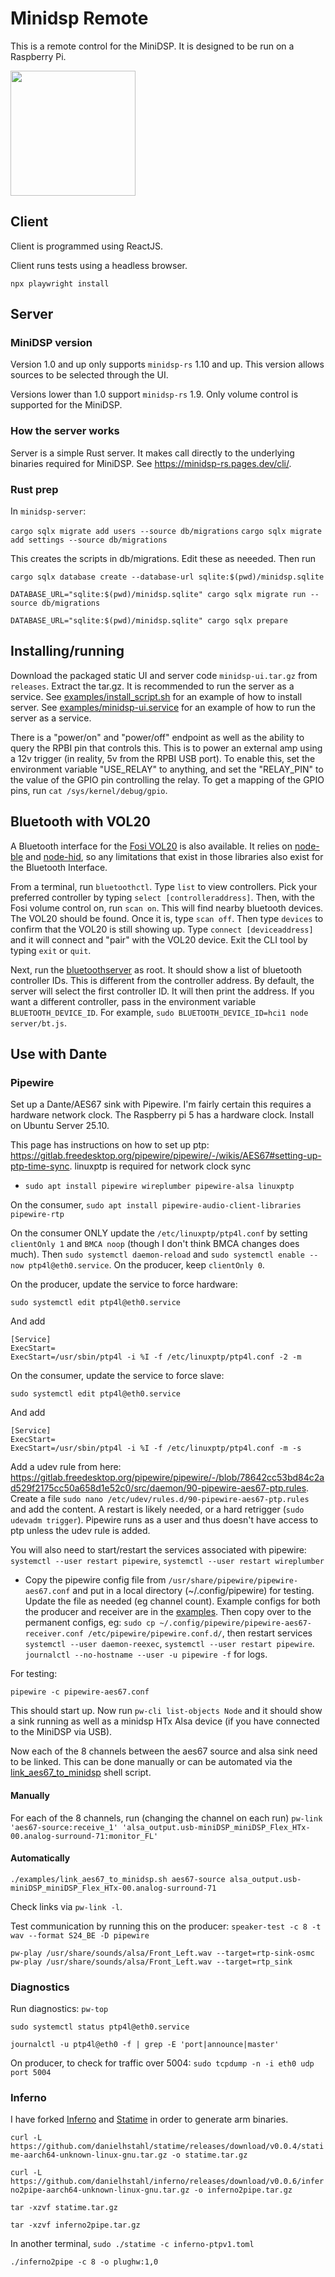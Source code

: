 # Minidsp Remote

This is a remote control for the MiniDSP.  It is designed to be run on a Raspberry Pi.

<img src="screenshot.png" width="200">

## Client

Client is programmed using ReactJS.

Client runs tests using a headless browser.

`npx playwright install`

## Server

### MiniDSP version

Version 1.0 and up only supports `minidsp-rs` 1.10 and up. This version allows sources to be selected through the UI.

Versions lower than 1.0 support `minidsp-rs` 1.9.  Only volume control is supported for the MiniDSP.

### How the server works

Server is a simple Rust server.  It makes call directly to the underlying binaries required for MiniDSP.  See https://minidsp-rs.pages.dev/cli/.

### Rust prep
In `minidsp-server`:

`cargo sqlx migrate add users --source db/migrations`
`cargo sqlx migrate add settings --source db/migrations`

This creates the scripts in db/migrations.  Edit these as neeeded.  Then run

`cargo sqlx database create --database-url sqlite:$(pwd)/minidsp.sqlite`

`DATABASE_URL="sqlite:$(pwd)/minidsp.sqlite" cargo sqlx migrate run --source db/migrations`

`DATABASE_URL="sqlite:$(pwd)/minidsp.sqlite" cargo sqlx prepare`





## Installing/running

Download the packaged static UI and server code `minidsp-ui.tar.gz` from `releases`.  Extract the tar.gz.  It is recommended to run the server as a service.  See [examples/install_script.sh](./examples/install_script.sh) for an example of how to install server.  See [examples/minidsp-ui.service](./examples/minidsp-ui.service) for an example of how to run the server as a service.

There is a "power/on" and "power/off" endpoint as well as the ability to query the RPBI pin that controls this.  This is to power an external amp using a 12v trigger (in reality, 5v from the RPBI USB port).  To enable this, set the environment variable "USE_RELAY" to anything, and set the "RELAY_PIN" to the value of the GPIO pin controlling the relay.  To get a mapping of the GPIO pins, run `cat /sys/kernel/debug/gpio`.

## Bluetooth with VOL20

A Bluetooth interface for the [Fosi VOL20](https://fosiaudio.com/products/vol20-bluetooth-volume-control-knob) is also available.  It relies on [node-ble](https://github.com/chrvadala/node-ble) and [node-hid](https://github.com/node-hid/node-hid), so any limitations that exist in those libraries also exist for the Bluetooth Interface.

From a terminal, run `bluetoothctl`.  Type `list` to view controllers.  Pick your preferred controller by typing `select [controlleraddress]`.  Then, with the Fosi volume control on, run `scan on`.  This will find nearby bluetooth devices.  The VOL20 should be found.  Once it is, type `scan off`.  Then type `devices` to confirm that the VOL20 is still showing up.  Type `connect [deviceaddress]` and it will connect and "pair" with the VOL20 device.  Exit the CLI tool by typing `exit` or `quit`.

Next, run the [bluetoothserver](./server/bt.js) as root.  It should show a list of bluetooth controller IDs.  This is different from the controller address.  By default, the server will select the first controller ID.  It will then print the address.  If you want a different controller, pass in the environment variable `BLUETOOTH_DEVICE_ID`.  For example, `sudo BLUETOOTH_DEVICE_ID=hci1 node server/bt.js`.

## Use with Dante

### Pipewire
Set up a Dante/AES67 sink with Pipewire.  I'm fairly certain this requires a hardware network clock.  The Raspberry pi 5 has a hardware clock.  Install on Ubuntu Server 25.10.

This page has instructions on how to set up ptp: https://gitlab.freedesktop.org/pipewire/pipewire/-/wikis/AES67#setting-up-ptp-time-sync.
linuxptp is required for network clock sync
* `sudo apt install pipewire wireplumber pipewire-alsa linuxptp`

On the consumer, `sudo apt install pipewire-audio-client-libraries pipewire-rtp`

On the consumer ONLY update the `/etc/linuxptp/ptp4l.conf` by setting `clientOnly 1` and `BMCA noop` (though I don't think BMCA changes does much).  Then `sudo systemctl daemon-reload` and `sudo systemctl enable --now ptp4l@eth0.service`.  On the producer, keep `clientOnly 0`.

On the producer, update the service to force hardware:

`sudo systemctl edit ptp4l@eth0.service`

And add

```lang=toml
[Service]
ExecStart=
ExecStart=/usr/sbin/ptp4l -i %I -f /etc/linuxptp/ptp4l.conf -2 -m
```

On the consumer, update the service to force slave:

`sudo systemctl edit ptp4l@eth0.service`

And add

```lang=toml
[Service]
ExecStart=
ExecStart=/usr/sbin/ptp4l -i %I -f /etc/linuxptp/ptp4l.conf -m -s
```

Add a udev rule from here: https://gitlab.freedesktop.org/pipewire/pipewire/-/blob/78642cc53bd84c2ad529f2175cc50a658d1e52c0/src/daemon/90-pipewire-aes67-ptp.rules.  Create a file `sudo nano /etc/udev/rules.d/90-pipewire-aes67-ptp.rules` and add the content.  A restart is likely needed, or a hard retrigger (`sudo udevadm trigger`).  Pipewire runs as a user and thus doesn't have access to ptp unless the udev rule is added.

You will also need to start/restart the services associated with pipewire:
`systemctl --user restart pipewire`, `systemctl --user restart wireplumber`

* Copy the pipewire config file from `/usr/share/pipewire/pipewire-aes67.conf` and put in a local directory (~/.config/pipewire) for testing.  Update the file as needed (eg channel count).  Example configs for both the producer and receiver are in the [examples](./examples/pipewire).  Then copy over to the permanent configs, eg: `sudo cp ~/.config/pipewire/pipewire-aes67-receiver.conf /etc/pipewire/pipewire.conf.d/`, then restart services `systemctl --user daemon-reexec`, `systemctl --user restart pipewire`.  `journalctl --no-hostname --user -u pipewire -f` for logs.

For testing:

`pipewire -c pipewire-aes67.conf`

This should start up.  Now run `pw-cli list-objects Node` and it should show a sink running as well as a minidsp HTx Alsa device (if you have connected to the MiniDSP via USB).

Now each of the 8 channels between the aes67 source and alsa sink need to be linked.  This can be done manually or can be automated via the [link_aes67_to_minidsp](./examples/link_aes67_to_minidsp.sh) shell script.

#### Manually

For each of the 8 channels, run (changing the channel on each run) `pw-link 'aes67-source:receive_1' 'alsa_output.usb-miniDSP_miniDSP_Flex_HTx-00.analog-surround-71:monitor_FL'`

#### Automatically

`./examples/link_aes67_to_minidsp.sh aes67-source alsa_output.usb-miniDSP_miniDSP_Flex_HTx-00.analog-surround-71`

Check links via `pw-link -l`.

Test communication by running this on the producer: `speaker-test -c 8 -t wav --format S24_BE -D pipewire`

`pw-play /usr/share/sounds/alsa/Front_Left.wav --target=rtp-sink-osmc`
`pw-play /usr/share/sounds/alsa/Front_Left.wav --target=rtp_sink`

### Diagnostics
Run diagnostics: `pw-top`

`sudo systemctl status ptp4l@eth0.service`

`journalctl -u ptp4l@eth0 -f | grep -E 'port|announce|master'`

On producer, to check for traffic over 5004:
`sudo tcpdump -n -i eth0 udp port 5004`

### Inferno

I have forked [Inferno](https://github.com/danielhstahl/inferno) and [Statime](https://github.com/danielhstahl/statime) in order to generate arm binaries.

`curl -L https://github.com/danielhstahl/statime/releases/download/v0.0.4/statime-aarch64-unknown-linux-gnu.tar.gz -o statime.tar.gz`

`curl -L https://github.com/danielhstahl/inferno/releases/download/v0.0.6/inferno2pipe-aarch64-unknown-linux-gnu.tar.gz -o inferno2pipe.tar.gz`

`tar -xzvf statime.tar.gz`

`tar -xzvf inferno2pipe.tar.gz`

In another terminal,
`sudo ./statime -c inferno-ptpv1.toml`

`./inferno2pipe -c 8 -o plughw:1,0`
